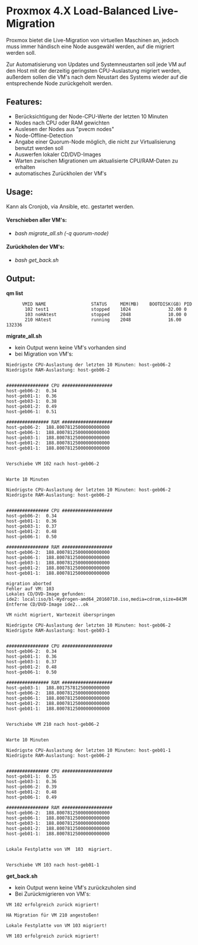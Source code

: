 # Proxmox 4.X Load-Balanced Live-Migration 

Proxmox bietet die Live-Migration von virtuellen Maschinen an, jedoch muss immer händisch eine Node ausgewähl werden, auf die migriert werden soll.

Zur Automatisierung von Updates und Systemneustarten soll jede VM auf den Host mit der derzeitig geringsten CPU-Auslastung migriert werden, außerdem sollen die VM's nach dem Neustart des Systems wieder auf die entsprechende Node zurückgeholt werden.

## Features:
- Berücksichtigung der Node-CPU-Werte der letzten 10 Minuten
- Nodes nach CPU oder RAM gewichten
- Auslesen der Nodes aus "pvecm nodes"
- Node-Offline-Detection
- Angabe einer Quorum-Node möglich, die nicht zur Virtualisierung benutzt werden soll
- Auswerfen lokaler CD/DVD-Images
- Warten zwischen Migrationen um aktualisierte CPU/RAM-Daten zu erhalten
- automatisches Zurückholen der VM's

## Usage:
Kann als Cronjob, via Ansible, etc. gestartet werden.

#### Verschieben aller VM's:
- _bash migrate_all.sh (-q quorum-node)_

#### Zurückholen der VM's:
- _bash get_back.sh_

## Output:
**qm list**
```
      VMID NAME                 STATUS     MEM(MB)    BOOTDISK(GB) PID       
       102 test1                stopped    1024              32.00 0         
       103 noHAtest             stopped    2048              10.00 0         
       210 HAtest               running    2048              16.00 132336 
```

**migrate_all.sh**
  - kein Output wenn keine VM's vorhanden sind
  - bei Migration von VM's:
  ```
Niedrigste CPU-Auslastung der letzten 10 Minuten: host-geb06-2
Niedrigste RAM-Auslastung: host-geb06-2


################ CPU ###################
host-geb06-2:  0.34
host-geb01-1:  0.36
host-geb03-1:  0.38
host-geb01-2:  0.49
host-geb06-1:  0.51

################ RAM ###################
host-geb06-2:  188.80078125000000000000
host-geb06-1:  188.80078125000000000000
host-geb03-1:  188.80078125000000000000
host-geb01-2:  188.80078125000000000000
host-geb01-1:  188.80078125000000000000


Verschiebe VM 102 nach host-geb06-2


Warte 10 Minuten

Niedrigste CPU-Auslastung der letzten 10 Minuten: host-geb06-2
Niedrigste RAM-Auslastung: host-geb06-2


################ CPU ###################
host-geb06-2:  0.34
host-geb01-1:  0.36
host-geb03-1:  0.37
host-geb01-2:  0.48
host-geb06-1:  0.50

################ RAM ###################
host-geb06-2:  188.80078125000000000000
host-geb06-1:  188.80078125000000000000
host-geb03-1:  188.80078125000000000000
host-geb01-2:  188.80078125000000000000
host-geb01-1:  188.80078125000000000000

migration aborted
Fehler auf VM: 103
Lokales CD/DVD-Image gefunden:
ide2: local:iso/bl-Hydrogen-amd64_20160710.iso,media=cdrom,size=843M
Entferne CD/DVD-Image ide2...ok

VM nicht migriert, Wartezeit überspringen

Niedrigste CPU-Auslastung der letzten 10 Minuten: host-geb06-2
Niedrigste RAM-Auslastung: host-geb03-1


################ CPU ###################
host-geb06-2:  0.34
host-geb01-1:  0.36
host-geb03-1:  0.37
host-geb01-2:  0.48
host-geb06-1:  0.50

################ RAM ###################
host-geb03-1:  188.80175781250000000000
host-geb06-2:  188.80078125000000000000
host-geb06-1:  188.80078125000000000000
host-geb01-2:  188.80078125000000000000
host-geb01-1:  188.80078125000000000000


Verschiebe VM 210 nach host-geb06-2


Warte 10 Minuten

Niedrigste CPU-Auslastung der letzten 10 Minuten: host-geb01-1
Niedrigste RAM-Auslastung: host-geb06-2


################ CPU ###################
host-geb01-1:  0.35
host-geb03-1:  0.36
host-geb06-2:  0.39
host-geb01-2:  0.48
host-geb06-1:  0.49

################ RAM ###################
host-geb06-2:  188.80078125000000000000
host-geb06-1:  188.80078125000000000000
host-geb03-1:  188.80078125000000000000
host-geb01-2:  188.80078125000000000000
host-geb01-1:  188.80078125000000000000


Lokale Festplatte von VM  103  migriert.


Verschiebe VM 103 nach host-geb01-1

  ```
  
**get_back.sh**
  - kein Output wenn keine VM's zurückzuholen sind
  - Bei Zurückmigrieren von VM's:
  ```
VM 102 erfolgreich zurück migriert!

HA Migration für VM 210 angestoßen!

Lokale Festplatte von VM 103 migriert!

VM 103 erfolgreich zurück migriert!
  ```
